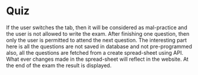 # Quiz
If the user switches the tab, then it will be considered as mal-practice and the user is not allowed to write the exam. After finishing one question, then only the user is permitted to attend the next question. The interesting part here is all the questions are not saved in database and not pre-programmed also, all the questions are fetched from a create spread-sheet using API. What ever changes made in the spread-sheet will reflect in the website. At the end of the exam the result is displayed.
